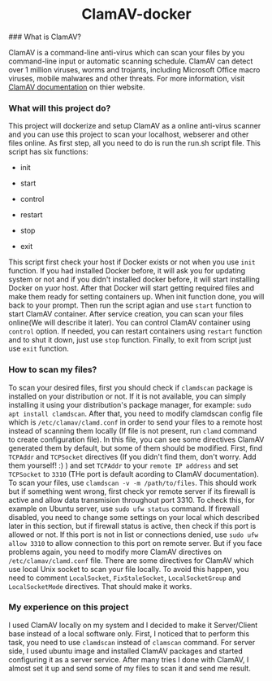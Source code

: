 <h1 align="center"><b>ClamAV-docker</b></h1>
### What is ClamAV?

ClamAV is a command-line anti-virus which can scan your files by you command-line input or automatic scanning schedule. ClamAV can detect over 1 million viruses, worms and trojants, including Microsoft Office macro viruses, mobile malwares and other threats. For more information, visit [ClamAV documentation](https://clamav.net/document/introduction) on thier website.

### What will this project do?

This project will dockerize and setup ClamAV as a online anti-virus scanner and you can use this project to scan your localhost, webserer and other files online. As first step, all you need to do is run the run.sh script file. This script has six functions:
* init 

* start

* control

* restart

* stop

* exit

This script first check your host if Docker exists or not when you use `init` function. If you had installed Docker before, it will ask you for updating system or not and if you didn't installed docker before, it will start installing Docker on yuor host. After that Docker will start getting required files and make them ready for setting containers up. When init function done, you will back to your prompt. Then run the script agian and use `start` function to start ClamAV container. After service creation, you can scan your files online(We will describe it later). You can control ClamAV container using `control` option. If needed, you can restart containers using `restart` function and to shut it down, just use `stop` function. Finally, to exit from script just use `exit` function.

### How to scan my files?

To scan your desired files, first you should check if `clamdscan` package is installed on your distribution or not. If it is not available, you can simply installing it using your distribution's package manager, for example: `sudo apt install clamdscan`. After that, you need to modify clamdscan config file which is `/etc/clamav/clamd.conf` in order to send your files to a remote host instead of scanning them locally (If file is not present, run `clamd` command to create configuration file). In this file, you can see some directives ClamAV generated them by default, but some of them should be modified. First, find `TCPAddr` and `TCPSocket` directives (If you didn't find them, don't worry. Add them yourself! :) ) and set `TCPAddr` to your `remote IP address` and set `TCPSocket` to `3310` (THe port is default acording to ClamAV documentation). To scan your files, use `clamdscan -v -m /path/to/files`. This should work but if something went wrong, first check yor remote server if its firewall is active and allow data transmision throughout port 3310. To check this, for example on Ubuntu server, use `sudo ufw status` command. If firewall disabled, you need to change some settings on your local which described later in this section, but if firewall status is active, then check if this port is allowed or not. If this port is not in list or connections denied, use `sudo ufw allow 3310` to allow connection to this port on remote server. But if you face problems again, you need to modify more ClamAV directives on `/etc/clamav/clamd.conf` file. There are some directives for ClamAV which use local Unix socket to scan your file locally. To avoid this happen, you need to comment `LocalSocket`, `FixStaleSocket`, `LocalSocketGroup` and `LocalSocketMode` directives. That should make it works.

### My experience on this project

I used ClamAV locally on my system and I decided to make it Server/Client base instead of a local software only. First, I noticed that to perform this task, you need to use `clamdscan` instead of `clamscan` command. For server side, I used ubuntu image and installed ClamAV packages and started configuring it as a server service. After many tries I done with ClamAV, I almost set it up and send some of my files to scan it and send me result.
